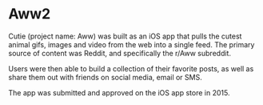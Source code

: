 # Aww2

Cutie (project name: Aww) was built as an iOS app that pulls the cutest animal gifs, images and video from the web into a single feed. The primary source of content was Reddit, and specifically the r/Aww subreddit. 

Users were then able to build a collection of their favorite posts, as well as share them out with friends on social media, email or SMS.

The app was submitted and approved on the iOS app store in 2015. 
